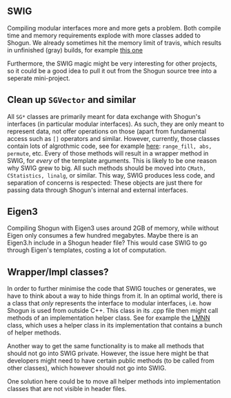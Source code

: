 ##  SWIG
Compiling modular interfaces more and more gets a problem. Both compile time and memory requirements explode with more classes added to Shogun. We already sometimes hit the memory limit of travis, which results in unfinished (gray) builds, for example [this one](https://travis-ci.org/shogun-toolbox/shogun/jobs/38982676)

Furthermore, the SWIG magic might be very interesting for other projects, so it could be a good idea to pull it out from the Shogun source tree into a seperate mini-project.

## Clean up ```SGVector``` and similar
All ```SG*``` classes are primarily meant for data exchange with Shogun's interfaces (in particular modular interfaces). As such, they are only meant to represent data, not offer operations on those (apart from fundamental access such as ```[]``` operators and similar. However, currently, those classes contain lots of algrothmic code, see for example [here](http://www.shogun-toolbox.org/doc/en/latest/classshogun_1_1SGVector.html): ```range_fill, abs, permute```, etc.
Every of those methods will result in a wrapper method in SWIG, for *every* of the template arguments. This is likely to be one reason why SWIG grew to big. All such methods should be moved into ```CMath, CStatistics, linalg```, or similar. This way, SWIG produces less code, and separation of concerns is respected: These objects are just there for passing data through Shogun's internal and external interfaces.

## Eigen3
Compiling Shogun with Eigen3 uses around 2GB of memory, while without Eigen only consumes a few hundred megabytes. Maybe there is an Eigen3.h include in a Shogun header file? This would case SWIG to go through Eigen's templates, costing a lot of computation.

## Wrapper/Impl classes?
In order to further minimise the code that SWIG touches or generates, we have to think about a way to hide things from it. In an optimal world, there is a class that *only* represents the interface to modular interfaces, i.e. how Shogun is used from outside C++. This class in its .cpp file then might call methods of an implementation helper class. See for example the [LMNN](http://www.shogun-toolbox.org/doc/en/latest/LMNN_8cpp_source.html) class, which uses a helper class in its implementation that contains a bunch of helper methods.

Another way to get the same functionality is to make all methods that should not go into SWIG private. However, the issue here might be that developers might need to have certain public methods (to be called from other classes), which however should not go into SWIG.

One solution here could be to move all helper methods into implementation classes that are not visible in header files.